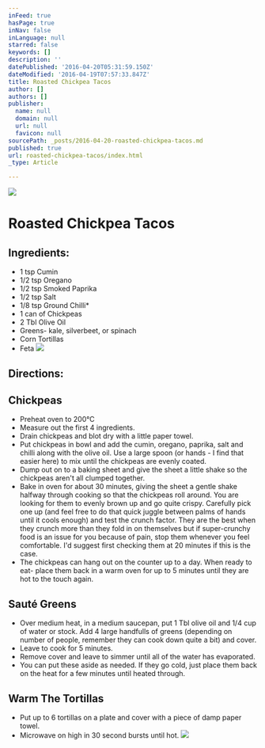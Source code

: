 ```yaml
---
inFeed: true
hasPage: true
inNav: false
inLanguage: null
starred: false
keywords: []
description: ''
datePublished: '2016-04-20T05:31:59.150Z'
dateModified: '2016-04-19T07:57:33.847Z'
title: Roasted Chickpea Tacos
author: []
authors: []
publisher:
  name: null
  domain: null
  url: null
  favicon: null
sourcePath: _posts/2016-04-20-roasted-chickpea-tacos.md
published: true
url: roasted-chickpea-tacos/index.html
_type: Article

---
```

![](https://the-grid-user-content.s3-us-west-2.amazonaws.com/548d8593-bf7f-49ea-870c-5e404cf9730d.jpg)

# Roasted Chickpea Tacos

## Ingredients:

* 1 tsp Cumin
* 1/2 tsp Oregano
* 1/2 tsp Smoked Paprika
* 1/2 tsp Salt
* 1/8 tsp Ground Chilli\*
* 1 can of Chickpeas
* 2 Tbl Olive Oil
* Greens- kale, silverbeet, or spinach
* Corn Tortillas
* Feta
![](https://the-grid-user-content.s3-us-west-2.amazonaws.com/5cee58d8-97f5-48e1-a84c-be766be274aa.jpg)

## Directions:

## Chickpeas

* Preheat oven to 200°C
* Measure out the first 4 ingredients.
* Drain chickpeas and blot dry with a little paper towel.
* Put chickpeas in bowl and add the cumin, oregano, paprika, salt and chilli along with the olive oil. Use a large spoon (or hands - I find that easier here) to mix until the chickpeas are evenly coated.
* Dump out on to a baking sheet and give the sheet a little shake so the chickpeas aren't all clumped together.
* Bake in oven for about 30 minutes, giving the sheet a gentle shake halfway through cooking so that the chickpeas roll around. You are looking for them to evenly brown up and go quite crispy. Carefully pick one up (and feel free to do that quick juggle between palms of hands until it cools enough) and test the crunch factor. They are the best when they crunch more than they fold in on themselves but if super-crunchy food is an issue for you because of pain, stop them whenever you feel comfortable. I'd suggest first checking them at 20 minutes if this is the case.
* The chickpeas can hang out on the counter up to a day. When ready to eat- place them back in a warm oven for up to 5 minutes until they are hot to the touch again.

## Sauté Greens

* Over medium heat, in a medium saucepan, put 1 Tbl olive oil and 1/4 cup of water or stock. Add 4 large handfulls of greens (depending on number of people, remember they can cook down quite a bit) and cover.
* Leave to cook for 5 minutes.
* Remove cover and leave to simmer until all of the water has evaporated.
* You can put these aside as needed. If they go cold, just place them back on the heat for a few minutes until heated through.

## Warm The Tortillas

* Put up to 6 tortillas on a plate and cover with a piece of damp paper towel.
* Microwave on high in 30 second bursts until hot.
![](https://the-grid-user-content.s3-us-west-2.amazonaws.com/46ffcf65-1693-4731-87cb-2899a64f6535.jpg)